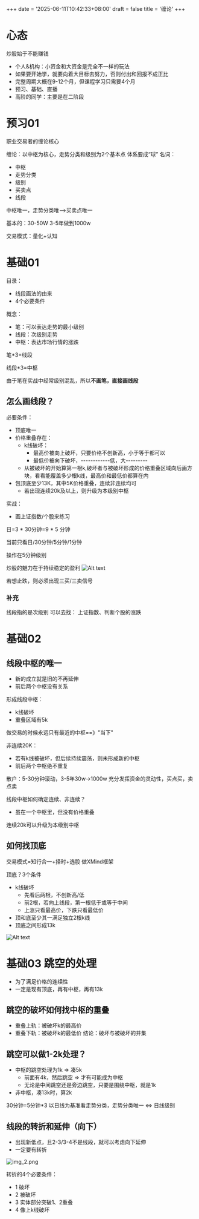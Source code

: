 +++
date = '2025-06-11T10:42:33+08:00'
draft = false
title = '缠论'
+++
<!--more-->

# 心态
炒股始于不能赚钱
- 个人&机构：小资金和大资金是完全不一样的玩法
- 如果要开始学，就要向着大目标去努力，否则付出和回报不成正比
- 完整周期大概在9-12个月，但课程学习只需要4个月
- 预习、基础、直播
- 高阶的同学：主要是在二阶段

# 预习01  
职业交易者的缠论核心

缠论：以中枢为核心，走势分类和级别为2个基本点
体系要成“球”
名词：
- 中枢
- 走势分类
- 级别
- 买卖点
- 线段

中枢唯一，走势分类唯-->买卖点唯一

基本的：30-50W 3-5年做到1000w

交易模式：量化+认知

# 基础01 

目录：
- 线段画法的由来
- 4个必要条件

概念：
- 笔：可以表达走势的最小级别
- 线段：次级别走势
- 中枢：表达市场行情的涨跌

笔*3=线段

线段*3=中枢 

由于笔在实战中经常级别混乱，所以**不画笔，直接画线段**

## 怎么画线段？

必要条件：
- 顶底唯一
- 价格重叠存在：
    - k线破坏：
        - 最高价被向上破坏，只要价格不创新高，小于等于都可以
        - 最低价被向下破坏，------------低，大---------
    - 从被破坏的开始算第一根k,破坏者与被破坏形成的价格重叠区域向后画方块，看看能覆盖多少根k线，最高价和最低价都算在内
- 包顶底至少13K，其中5K价格重叠，连续非连续均可
    - 若出现连续20k及以上，则升级为本级别中枢

实战：
- 画上证指数/个股来练习

日=3 * 30分钟=9 * 5 分钟

当前只看日/30分钟/5分钟/1分钟

操作在5分钟级别


炒股的魅力在于持续稳定的盈利
![Alt text](image.png)

若想止跌，则必须出现三买/三卖信号


### 补充

线段指的是次级别
可以去找： 上证指数、判断个股的涨跌

# 基础02
## 线段中枢的唯一
- 新的成立就是旧的不再延伸
- 前后两个中枢没有关系

形成线段中枢：
- k线破坏
- 重叠区域有5k

做交易的时候永远只有最近的中枢==》"当下"

非连续20K：
- 若有k线被破坏，但后续持续震荡，则未形成新的中枢
- 前后两个中枢绝不重复

散户：5-30分钟滚动，3-5年30w->1000w
充分发挥资金的灵动性，买点买，卖点卖

线段中枢如何确定连续、非连续？
- 虽在一个中枢里，但没有价格重叠

连续20k可以升级为本级别中枢

## 如何找顶底
交易模式=知行合一+择时+选股
做XMind框架

顶底？3个条件
- k线破坏
    - 先看后两根，不创新高/低
    - 前2根，若向上线段，第一根低于或等于中间
    - 上涨只看最高价，下跌只看最低价
- 顶和底至少其一满足独立2根k线
- 顶底之间形成13k

![Alt text](image-1.png)

# 基础03 跳空的处理
- 为了满足价格的连续性
- 一定是现有顶底，再有中枢，再有13k
## 跳空的破坏如何找中枢的重叠
- 重叠上轨：被破坏k的最高价
- 重叠下轨：被破坏k的最低价
结论：破坏与被破坏的并集

## 跳空可以做1-2k处理？
- 中枢的跳空处理为1k => 凑5k
  - 前面有4k，然后跳空 => 才有可能成为中枢
  - 无论是中间跳空还是旁边跳空，只要是围绕中枢，就是1k
- 非中枢，凑13k时，算2k

30分钟=5分钟*3
以日线为基准看走势分类，走势分类唯一 <=> 日线级别

## 线段的转折和延伸（向下）

- 出现新低点，且2-3/3-4不是线段，就可以考虑向下延伸
- 一定要有转折

![img_2.png](img_2.png)

转折的4个必要条件：
- 1 破坏
- 2 被破坏
- 3 实体部分突破1、2重叠
- 4 像上k线破坏




























